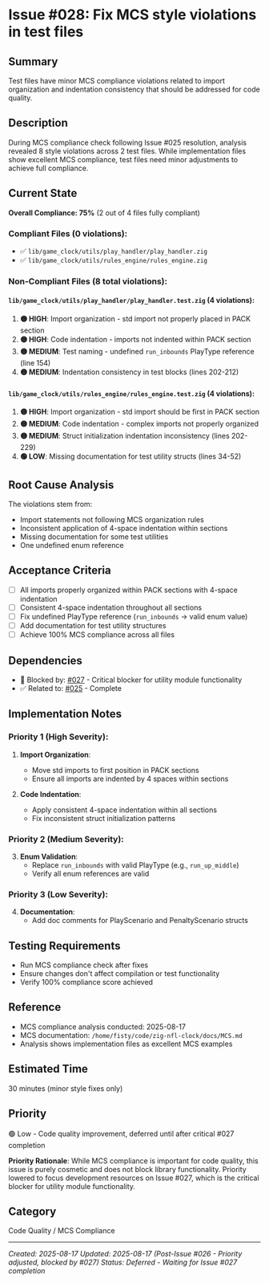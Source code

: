 # Issue #028: Fix MCS style violations in test files

## Summary
Test files have minor MCS compliance violations related to import organization and indentation consistency that should be addressed for code quality.

## Description
During MCS compliance check following Issue #025 resolution, analysis revealed 8 style violations across 2 test files. While implementation files show excellent MCS compliance, test files need minor adjustments to achieve full compliance.

## Current State

**Overall Compliance: 75%** (2 out of 4 files fully compliant)

### Compliant Files (0 violations):
- ✅ `lib/game_clock/utils/play_handler/play_handler.zig`
- ✅ `lib/game_clock/utils/rules_engine/rules_engine.zig`

### Non-Compliant Files (8 total violations):

#### `lib/game_clock/utils/play_handler/play_handler.test.zig` (4 violations):
1. **🟡 HIGH**: Import organization - std import not properly placed in PACK section
2. **🟡 HIGH**: Code indentation - imports not indented within PACK section  
3. **🟡 MEDIUM**: Test naming - undefined `run_inbounds` PlayType reference (line 154)
4. **🟡 MEDIUM**: Indentation consistency in test blocks (lines 202-212)

#### `lib/game_clock/utils/rules_engine/rules_engine.test.zig` (4 violations):
1. **🟡 HIGH**: Import organization - std import should be first in PACK section
2. **🟡 MEDIUM**: Code indentation - complex imports not properly organized
3. **🟡 MEDIUM**: Struct initialization indentation inconsistency (lines 202-229)
4. **🟢 LOW**: Missing documentation for test utility structs (lines 34-52)

## Root Cause Analysis
The violations stem from:
- Import statements not following MCS organization rules
- Inconsistent application of 4-space indentation within sections
- Missing documentation for some test utilities
- One undefined enum reference

## Acceptance Criteria
- [ ] All imports properly organized within PACK sections with 4-space indentation
- [ ] Consistent 4-space indentation throughout all sections
- [ ] Fix undefined PlayType reference (`run_inbounds` → valid enum value)
- [ ] Add documentation for test utility structures
- [ ] Achieve 100% MCS compliance across all files

## Dependencies
- 🔴 Blocked by: [#027](027_fix_test_compilation_errors.md) - Critical blocker for utility module functionality
- ✅ Related to: [#025](025_fix_section_indentation.md) - Complete

## Implementation Notes

### Priority 1 (High Severity):
1. **Import Organization**: 
   - Move std imports to first position in PACK sections
   - Ensure all imports are indented by 4 spaces within sections

2. **Code Indentation**:
   - Apply consistent 4-space indentation within all sections
   - Fix inconsistent struct initialization patterns

### Priority 2 (Medium Severity):
3. **Enum Validation**:
   - Replace `run_inbounds` with valid PlayType (e.g., `run_up_middle`)
   - Verify all enum references are valid

### Priority 3 (Low Severity):
4. **Documentation**:
   - Add doc comments for PlayScenario and PenaltyScenario structs

## Testing Requirements
- Run MCS compliance check after fixes
- Ensure changes don't affect compilation or test functionality
- Verify 100% compliance score achieved

## Reference
- MCS compliance analysis conducted: 2025-08-17
- MCS documentation: `/home/fisty/code/zig-nfl-clock/docs/MCS.md`
- Analysis shows implementation files as excellent MCS examples

## Estimated Time
30 minutes (minor style fixes only)

## Priority
🟢 Low - Code quality improvement, deferred until after critical #027 completion

**Priority Rationale**: While MCS compliance is important for code quality, this issue is purely cosmetic and does not block library functionality. Priority lowered to focus development resources on Issue #027, which is the critical blocker for utility module functionality.

## Category
Code Quality / MCS Compliance

---
*Created: 2025-08-17*
*Updated: 2025-08-17 (Post-Issue #026 - Priority adjusted, blocked by #027)*
*Status: Deferred - Waiting for Issue #027 completion*